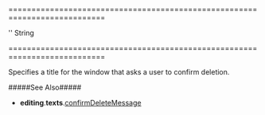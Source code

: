 ===========================================================================
<!--default-->''<!--/default-->
<!--type-->String<!--/type-->
===========================================================================

<!--shortDescription-->
Specifies a title for the window that asks a user to confirm deletion.
<!--/shortDescription-->

<!--fullDescription-->
#####See Also#####
- **editing**.**texts**.[confirmDeleteMessage]({basewidgetpath}/Configuration/editing/texts/#confirmDeleteMessage)
<!--/fullDescription-->